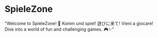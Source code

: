 # SpieleZone
"Welcome to SpieleZone! 🌟 Komm und spiel! 遊びに来て! Vieni a giocare! Dive into a world of fun and challenging games. 🎮✨"
